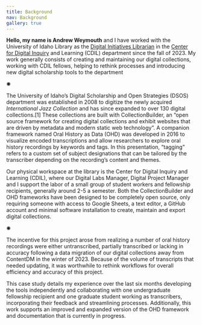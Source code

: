 ```yaml
---
title: Background
nav: Background
gallery: true
---
```


**Hello, my name is Andrew Weymouth** and I have worked with the University of Idaho Library as the [Digital Initiatives Librarian](https://www.lib.uidaho.edu/about/people/aweymouth.html) in the [Center for Digital Inquiry](https://cdil.lib.uidaho.edu/) and Learning (CDIL) department since the fall of 2023. My work generally consists of creating and maintaining our digital collections, working with CDIL fellows, helping to rethink processes and introducing new digital scholarship tools to the department

<div class="symbol-container">
    <p class="symbol">&#10042;</p>
</div>

The University of Idaho’s Digital Scholarship and Open Strategies (DSOS) department was established in 2008 to digitize the newly acquired _International Jazz Collection_ and has since expanded to over 130 digital collections.[1] These collections are built with CollectionBuilder, an “open source framework for creating digital collections and exhibit websites that are driven by metadata and modern static web technology”. A companion framework named Oral History as Data (OHD) was developed in 2016 to visualize encoded transcriptions and allow researchers to explore oral history recordings by keywords and tags. In this presentation, “tagging” refers to a custom set of subject designations that can be tailored by the transcriber depending on the recording’s content and themes. 

Our physical workspace at the library is the Center for Digital Inquiry and Learning (CDIL), where our Digital Labs Manager, Digital Project Manager and I support the labor of a small group of student workers and fellowship recipients, generally around 2-5 a semester. Both the CollectionBuilder and OHD frameworks have been designed to be completely open source, only requiring someone with access to Google Sheets, a text editor, a GitHub account and minimal software installation to create, maintain and export digital collections. 

<div class="symbol-container">
    <p class="symbol">&#10042;</p>
</div>

The incentive for this project arose from realizing a number of oral history recordings were either untranscribed, partially transcribed or lacking in accuracy following a data migration of our digital collections away from ContentDM in the winter of 2023. Because of the volume of transcripts that needed updating, it was worthwhile to rethink workflows for overall efficiency and accuracy of this project. 

This case study details my experience over the last six months developing the tools independently and collaborating with one undergraduate fellowship recipient and one graduate student working as transcribers, incorporating their feedback and streamlining processes. Additionally, this work supports an improved and expanded version of the OHD framework and documentation that is currently in progress. 

